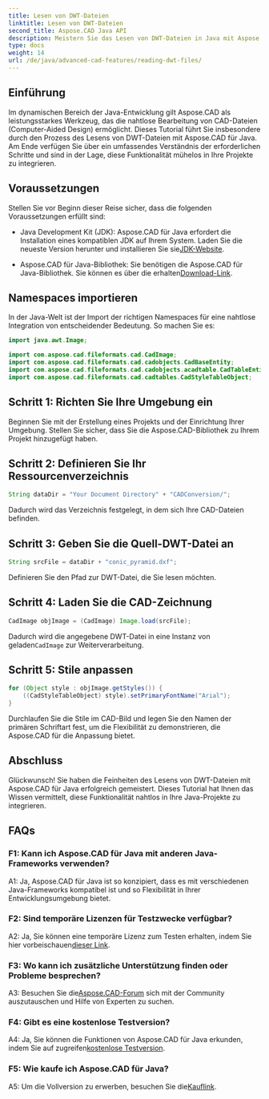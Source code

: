 ```yaml
---
title: Lesen von DWT-Dateien
linktitle: Lesen von DWT-Dateien
second_title: Aspose.CAD Java API
description: Meistern Sie das Lesen von DWT-Dateien in Java mit Aspose.CAD. Befolgen Sie unsere Schritt-für-Schritt-Anleitung für eine nahtlose Integration.
type: docs
weight: 14
url: /de/java/advanced-cad-features/reading-dwt-files/
---
```

## Einführung

Im dynamischen Bereich der Java-Entwicklung gilt Aspose.CAD als leistungsstarkes Werkzeug, das die nahtlose Bearbeitung von CAD-Dateien (Computer-Aided Design) ermöglicht. Dieses Tutorial führt Sie insbesondere durch den Prozess des Lesens von DWT-Dateien mit Aspose.CAD für Java. Am Ende verfügen Sie über ein umfassendes Verständnis der erforderlichen Schritte und sind in der Lage, diese Funktionalität mühelos in Ihre Projekte zu integrieren.

## Voraussetzungen

Stellen Sie vor Beginn dieser Reise sicher, dass die folgenden Voraussetzungen erfüllt sind:

- Java Development Kit (JDK): Aspose.CAD für Java erfordert die Installation eines kompatiblen JDK auf Ihrem System. Laden Sie die neueste Version herunter und installieren Sie sie[JDK-Website](https://www.oracle.com/java/technologies/javase-downloads.html).

-  Aspose.CAD für Java-Bibliothek: Sie benötigen die Aspose.CAD für Java-Bibliothek. Sie können es über die erhalten[Download-Link](https://releases.aspose.com/cad/java/).

## Namespaces importieren

In der Java-Welt ist der Import der richtigen Namespaces für eine nahtlose Integration von entscheidender Bedeutung. So machen Sie es:

```java
import java.awt.Image;

import com.aspose.cad.fileformats.cad.CadImage;
import com.aspose.cad.fileformats.cad.cadobjects.CadBaseEntity;
import com.aspose.cad.fileformats.cad.cadobjects.acadtable.CadTableEntity;
import com.aspose.cad.fileformats.cad.cadtables.CadStyleTableObject;
```

## Schritt 1: Richten Sie Ihre Umgebung ein

Beginnen Sie mit der Erstellung eines Projekts und der Einrichtung Ihrer Umgebung. Stellen Sie sicher, dass Sie die Aspose.CAD-Bibliothek zu Ihrem Projekt hinzugefügt haben.

## Schritt 2: Definieren Sie Ihr Ressourcenverzeichnis

```java
String dataDir = "Your Document Directory" + "CADConversion/";
```

Dadurch wird das Verzeichnis festgelegt, in dem sich Ihre CAD-Dateien befinden.

## Schritt 3: Geben Sie die Quell-DWT-Datei an

```java
String srcFile = dataDir + "conic_pyramid.dxf";
```

Definieren Sie den Pfad zur DWT-Datei, die Sie lesen möchten.

## Schritt 4: Laden Sie die CAD-Zeichnung

```java
CadImage objImage = (CadImage) Image.load(srcFile);
```

 Dadurch wird die angegebene DWT-Datei in eine Instanz von geladen`CadImage` zur Weiterverarbeitung.

## Schritt 5: Stile anpassen

```java
for (Object style : objImage.getStyles()) {
    ((CadStyleTableObject) style).setPrimaryFontName("Arial");
}
```

Durchlaufen Sie die Stile im CAD-Bild und legen Sie den Namen der primären Schriftart fest, um die Flexibilität zu demonstrieren, die Aspose.CAD für die Anpassung bietet.

## Abschluss

Glückwunsch! Sie haben die Feinheiten des Lesens von DWT-Dateien mit Aspose.CAD für Java erfolgreich gemeistert. Dieses Tutorial hat Ihnen das Wissen vermittelt, diese Funktionalität nahtlos in Ihre Java-Projekte zu integrieren.

## FAQs

### F1: Kann ich Aspose.CAD für Java mit anderen Java-Frameworks verwenden?

A1: Ja, Aspose.CAD für Java ist so konzipiert, dass es mit verschiedenen Java-Frameworks kompatibel ist und so Flexibilität in Ihrer Entwicklungsumgebung bietet.

### F2: Sind temporäre Lizenzen für Testzwecke verfügbar?

 A2: Ja, Sie können eine temporäre Lizenz zum Testen erhalten, indem Sie hier vorbeischauen[dieser Link](https://purchase.aspose.com/temporary-license/).

### F3: Wo kann ich zusätzliche Unterstützung finden oder Probleme besprechen?

 A3: Besuchen Sie die[Aspose.CAD-Forum](https://forum.aspose.com/c/cad/19) sich mit der Community auszutauschen und Hilfe von Experten zu suchen.

### F4: Gibt es eine kostenlose Testversion?

 A4: Ja, Sie können die Funktionen von Aspose.CAD für Java erkunden, indem Sie auf zugreifen[kostenlose Testversion](https://releases.aspose.com/).

### F5: Wie kaufe ich Aspose.CAD für Java?

 A5: Um die Vollversion zu erwerben, besuchen Sie die[Kauflink](https://purchase.aspose.com/buy).